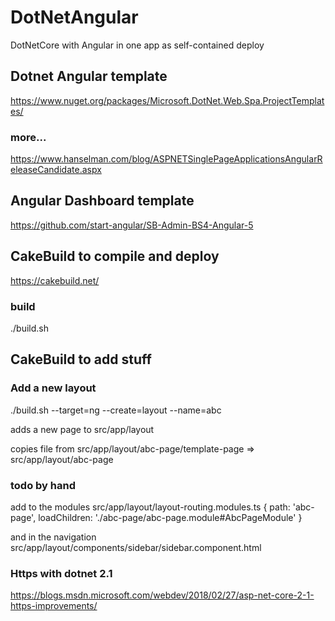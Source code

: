 # DotNetAngular

DotNetCore with Angular in one app as self-contained deploy

## Dotnet Angular template

https://www.nuget.org/packages/Microsoft.DotNet.Web.Spa.ProjectTemplates/

### more...
https://www.hanselman.com/blog/ASPNETSinglePageApplicationsAngularReleaseCandidate.aspx


## Angular Dashboard template

https://github.com/start-angular/SB-Admin-BS4-Angular-5




## CakeBuild to compile and deploy

https://cakebuild.net/

### build
./build.sh

## CakeBuild to add stuff

### Add a new layout

./build.sh --target=ng --create=layout --name=abc

adds a new page to src/app/layout

copies file from src/app/layout/abc-page/template-page => src/app/layout/abc-page

### todo by hand

add to the modules
src/app/layout/layout-routing.modules.ts
{ path: 'abc-page', loadChildren: './abc-page/abc-page.module#AbcPageModule' }

and in the navigation
src/app/layout/components/sidebar/sidebar.component.html

### Https with dotnet 2.1
https://blogs.msdn.microsoft.com/webdev/2018/02/27/asp-net-core-2-1-https-improvements/
